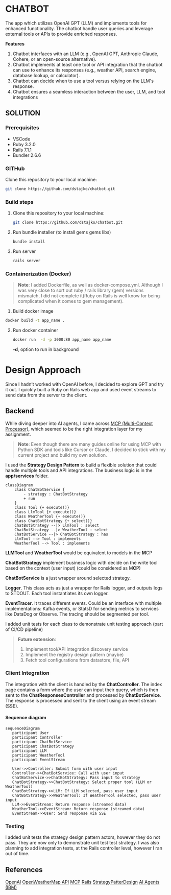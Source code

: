# CHATBOT

The app which utilizes OpenAI GPT (LLM) and implements tools for enhanced functionality. The chatbot handle user queries and leverage external tools or APIs to provide enriched responses.

**Features**

1. Chatbot interfaces with an LLM (e.g., OpenAI GPT, Anthropic Claude, Cohere, or an open-source alternative).
2. Chatbot implements at least one tool or API integration that the chatbot can use to enhance its responses (e.g., weather API, search engine, database lookup, or calculator).
3. Chatbot can decide when to use a tool versus relying on the LLM's response.
4. Chatbot ensures a seamless interaction between the user, LLM, and tool integrations

## SOLUTION

### Prerequisites

- VSCode
- Ruby 3.2.0
- Rails 7.1.1
- Bundler 2.6.6

### GITHub

Clone this repository to your local machine:

```bash
git clone https://github.com/dstajko/chatbot.git
```

### Build steps

1. Clone this repository to your local machine:
   ```bash
   git clone https://github.com/dstajko/chatbot.git
   ```
2. Run bundle installer (to install gems gems libs)
   ```bash
   bundle install
   ```
3. Run server
   ```bash
   rails server
   ```

### Containerization (Docker)

> **Note**: I added Dockerfile, as well as docker-compose.yml. Although I was very close to sort out ruby / rails library (gem) versions mismatch, I did not complete it(Ruby on Rails is well know for being complicated when it comes to gem management).

1. Build docker image

```bash
docker build -t app_name .
```

2. Run docker container

   ```bash
   docker run  -d -p 3000:80 app_name app_name
   ```

   **-d**, option to run in background

# Design Approach

Since I hadn’t worked with OpenAI before, I decided to explore GPT and try it out. I quickly built a Ruby on Rails web app and used event streams to send data from the server to the client.

## Backend

While diving deeper into AI agents, I came across [MCP (Multi-Context Processor)](https://modelcontextprotocol.io/), which seemed to be the right integration layer for my assignment.

> **Note**: Even though there are many guides online for using MCP with Python SDK and tools like Cursor or Claude, I decided to stick with my current project and build my own solution.

I used the **Strategy Design Pattern** to build a flexible solution that could handle multiple tools and API integrations. The business logic is in the **app/services** folder.

```mermaid
classDiagram
    class ChatBotService {
        - strategy : ChatBotStrategy
        + run
    }
    class Tool {+ execute()}
    class LlmTool {+ execute()}
    class WeatherTool {+ execute()}
    class ChatBotStrategy {+ select()}
    ChatBotStrategy --|> LlmTool : select
    ChatBotStrategy --|> WeatherTool : select
    ChatBotService --|> ChatBotStrategy : has
    LlmTool --> Tool : implements
    WeatherTool --> Tool : implements
```

**LLMTool** and **WeatherTool** would be equivalent to models in the **M**CP

**ChatBotStrategy** implement business logic with decide on the write tool based on the context (user input) (could be considered as M**C**P)

**ChatBotService** is a just wrapper around selected strategy.

**Logger**. This class acts as just a wrapper for Rails logger, and outputs logs to STDOUT. Each tool instantiates its own logger.

**EventTracer**. It traces different events. Could be an interface with multiple implementations: Kafka events, or StatsD for sending metrics to services like DataDog or Observe. The tracing should be segmented per tool.

I added unit tests for each class to demonstrate unit testing approach (part of CI/CD pipeline)

> **Future extension**:
>
> 1. Implement tool/API integration discovery service
> 2. Implement the registry design pattern (maybe)
> 3. Fetch tool configurations from datastore, file, API

### Client Integration

The integration with the client is handled by the **ChatController**. The index page contains a form where the user can input their query, which is then sent to the **ChatResponsesController** and processed by **ChatBotService**. The response is processed and sent to the client using an event stream (SSE).

#### Sequence diagram

```mermaid
sequenceDiagram
   participant User
   participant Controller
   participant ChatBotService
   participant ChatBotStrategy
   participant LLM
   participant WeatherTool
   participant EventStream

   User->>Controller: Submit form with user input
   Controller->>ChatBotService: Call with user input
   ChatBotService->>ChatBotStrategy: Pass input to strategy
   ChatBotStrategy->>ChatBotStrategy: Select proper tool (LLM or WeatherTool)
   ChatBotStrategy->>LLM: If LLM selected, pass user input
   ChatBotStrategy->>WeatherTool: If WeatherTool selected, pass user input
   LLM->>EventStream: Return response (streamed data)
   WeatherTool->>EventStream: Return response (streamed data)
   EventStream->>User: Send response via SSE
```

### Testing

I added unit tests the strategy design pattern actors, however they do not pass. They are now only to demonstrate unit test test strategy.
I was also planning to add integration tests, at the Rails controller level, however I ran out of time.

## References

[OpenAI](https://openai.com/)
[OpenWeatherMap API](http://api.openweathermap.org/data/2.5/weather)
[MCP](https://github.com/modelcontextprotocol)
[Rails](https://rubyonrails.org/)
[StrategyPatterDesign](https://www.geeksforgeeks.org/strategy-pattern-set-1/)
[AI Agents (IBM)](https://www.ibm.com/ai-agents)
